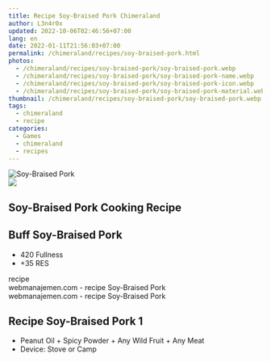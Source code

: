 ```yaml
---
title: Recipe Soy-Braised Pork Chimeraland
author: L3n4r0x
updated: 2022-10-06T02:46:56+07:00
lang: en
date: 2022-01-11T21:56:03+07:00
permalink: /chimeraland/recipes/soy-braised-pork.html
photos:
  - /chimeraland/recipes/soy-braised-pork/soy-braised-pork.webp
  - /chimeraland/recipes/soy-braised-pork/soy-braised-pork-name.webp
  - /chimeraland/recipes/soy-braised-pork/soy-braised-pork-icon.webp
  - /chimeraland/recipes/soy-braised-pork/soy-braised-pork-material.webp
thumbnail: /chimeraland/recipes/soy-braised-pork/soy-braised-pork.webp
tags:
  - chimeraland
  - recipe
categories:
  - Games
  - chimeraland
  - recipes
---
```


<link
  rel="stylesheet"
  href="https://rawcdn.githack.com/dimaslanjaka/Web-Manajemen/870a349/css/bootstrap-5-3-0-alpha3-wrapper.css"
/>
<section id="bootstrap-wrapper">
  <div data-bs-theme="dark">
    <div class="card mb-2">
      <div class="card-body">
        <div class="row g-0">
          <div class="col-sm-4 position-relative mb-2">
            <img
              src="https://www.webmanajemen.com/chimeraland/recipes/soy-braised-pork/soy-braised-pork-material.webp"
              class="card-img fit-cover w-100 h-100"
              alt="Soy-Braised Pork"
              data-fancybox="true"
            />
          </div>
          <div class="col-sm-8 mb-2">
            <div class="card-body">
              <div class="d-flex flex-row align-items-center mb-3">
                <img
                  class="d-inline-block me-2"
                  src="https://www.webmanajemen.com/chimeraland/recipes/soy-braised-pork/soy-braised-pork-icon.webp"
                  width="auto"
                  height="auto"
                  style="vertical-align: middle"
                />
                <h2 class="fs-5">Soy-Braised Pork Cooking Recipe</h2>
              </div>
              <h2 class="card-title fs-5">Buff Soy-Braised Pork</h2>
              <div class="card-text">
                <ul>
                  <li>420 Fullness</li>
                  <li>+35 RES</li>
                </ul>
              </div>
              <span class="badge rounded-pill">recipe</span>
            </div>
            <div class="card-footer text-end text-muted mt-auto">
              webmanajemen.com - recipe Soy-Braised Pork
            </div>
          </div>
        </div>
      </div>
      <div class="card-footer text-end text-muted">
        webmanajemen.com - recipe Soy-Braised Pork
      </div>
    </div>
    <div class="row mb-2">
      <div class="col-12 col-lg-6 recipe-item mb-2">
        <div class="card">
          <div class="card-body">
            <h2 class="card-title fs-5">Recipe Soy-Braised Pork 1</h2>
            <div class="card-text">
              <ul>
                <li>
                  Peanut Oil<span> + </span>Spicy Powder<span> + </span>Any Wild
                  Fruit<span> + </span>Any Meat
                </li>
                <li>Device: Stove or Camp</li>
              </ul>
            </div>
          </div>
        </div>
      </div>
    </div>
  </div>
</section>